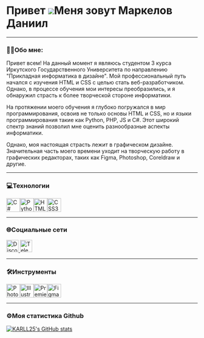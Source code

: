 Привет ![](https://user-images.githubusercontent.com/18350557/176309783-0785949b-9127-417c-8b55-ab5a4333674e.gif)Меня зовут Маркелов Даниил
=======================================================================================================================================


****
### 👨‍💻Обо мне:

Привет всем! На данный момент я являюсь студентом 3 курса Иркутского Государственного Университета по направлению "Прикладная информатика в дизайне". Мой профессиональный путь начался с изучения HTML и CSS с целью стать веб-разработчиком. Однако, в процессе обучения мои интересы преобразились, и я обнаружил страсть к более творческой стороне информатики.

 На протяжении моего обучения я глубоко погружался в мир программирования, освоив не только основы HTML и CSS, но и языки программирования такие как Python, PHP, JS и C#. Этот широкий спектр знаний позволил мне оценить разнообразные аспекты информатики.

 Однако, моя настоящая страсть лежит в графическом дизайне. Значительная часть моего времени уходит на творческую работу в графических редакторах, таких как Figma, Photoshop, Coreldraw и другие.

---

### 💻Технологии


<p align="left">
<a href="https://docs.microsoft.com/en-us/dotnet/csharp/" target="_blank" rel="noreferrer"><img src="https://raw.githubusercontent.com/danielcranney/readme-generator/main/public/icons/skills/csharp-colored.svg" width="36" height="36" alt="C#" /></a><a href="https://www.python.org/" target="_blank" rel="noreferrer"><img src="https://raw.githubusercontent.com/danielcranney/readme-generator/main/public/icons/skills/python-colored.svg" width="36" height="36" alt="Python" /></a><a href="https://developer.mozilla.org/en-US/docs/Glossary/HTML5" target="_blank" rel="noreferrer"><img src="https://raw.githubusercontent.com/danielcranney/readme-generator/main/public/icons/skills/html5-colored.svg" width="36" height="36" alt="HTML5" /></a><a href="https://www.w3.org/TR/CSS/#css" target="_blank" rel="noreferrer"><img src="https://raw.githubusercontent.com/danielcranney/readme-generator/main/public/icons/skills/css3-colored.svg" width="36" height="36" alt="CSS3" /></a>
</p>

-----

### 🌐Социальные сети

<p align="left">
  <a href="https://discord.com/users/odobryaet" target="_blank" rel="noreferrer">
    <img src="https://raw.githubusercontent.com/danielcranney/readme-generator/main/public/icons/socials/discord.svg" width="32" height="32" alt="Discord">
  </a>
 
<a href="https://t.me/daikqi" target="_blank" rel="noreferrer">
    <img src="https://www.svgrepo.com/show/452115/telegram.svg" width="32" height="32" alt="Telegram">
  </a>
</p>

-----

### 🛠Инструменты
<p align="left">
<a href="https://www.adobe.com/uk/products/photoshop.html" target="_blank" rel="noreferrer"><img src="https://raw.githubusercontent.com/danielcranney/readme-generator/main/public/icons/skills/photoshop-colored.svg" width="36" height="36" alt="Photoshop" /></a><a href="https://www.adobe.com/uk/products/illustrator.html" target="_blank" rel="noreferrer"><img src="https://raw.githubusercontent.com/danielcranney/readme-generator/main/public/icons/skills/illustrator-colored.svg" width="36" height="36" alt="Illustrator" /></a><a href="https://www.adobe.com/uk/products/premiere.html" target="_blank" rel="noreferrer"><img src="https://raw.githubusercontent.com/danielcranney/readme-generator/main/public/icons/skills/premierepro-colored.svg" width="36" height="36" alt="Premiere Pro" /></a><a href="https://www.figma.com/" target="_blank" rel="noreferrer"><img src="https://raw.githubusercontent.com/danielcranney/readme-generator/main/public/icons/skills/figma-colored.svg" width="36" height="36" alt="Figma" /></a></p>

-----

### <b>⚙️Моя статистика Github</b>

<a href="http://www.github.com/KARLL25"><img src="https://github-readme-stats.vercel.app/api?username=KARLL25&show_icons=true&hide=stars,&count_private=true&title_color=0891b2&text_color=ffffff&icon_color=0891b2&bg_color=1c1917&hide_border=true&show_icons=true" alt="KARLL25's GitHub stats" /></a>
